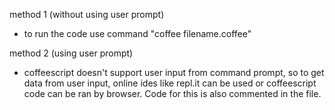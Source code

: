 method 1 (without using user prompt)
- to run the code use command "coffee filename.coffee"

method 2 (using user prompt)
- coffeescript doesn't support user input from command prompt, so to get data from user input, online ides like repl.it can be used or coffeescript code can be ran by browser. Code for this is also commented in the file.
